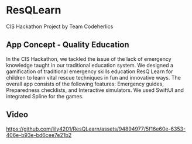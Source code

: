 # ResQLearn
CIS Hackathon Project by Team Codeherlics


## App Concept - Quality Education

In the CIS Hackathon, we tackled the issue of the lack of emergency knowledge taught in our traditional education system. We designed a gamification of traditional emergency skills education ResQ Learn for children to learn vital rescue techniques in fun and innovative ways. The overall app consists of the following features: Emergency guides, Preparedness checklists, and Interactive simulators. We used SwiftUI and integrated Spline for the games. 

## Video

https://github.com/lily4201/ResQLearn/assets/94894977/5f16e60e-6353-406e-b93e-bd6cee7e21b2



